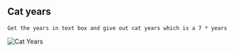 ## Cat years

````
Get the years in text box and give out cat years which is a 7 * years
````

![Cat Years](https://cloud.githubusercontent.com/assets/3127498/5550939/8ec02862-8b82-11e4-907a-e000aff9e618.png)
